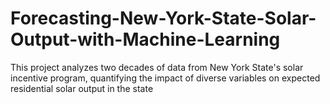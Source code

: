 # Forecasting-New-York-State-Solar-Output-with-Machine-Learning
This project analyzes two decades of data from New York State's solar incentive program, quantifying the impact of diverse variables on expected residential solar output in the state
